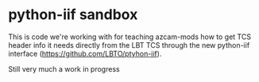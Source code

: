 # python-iif sandbox

This is code we're working with for teaching azcam-mods how to get
TCS header info it needs directly from the LBT TCS through the
new python-iif interface (https://github.com/LBTO/ptyhon-iif).

Still very much a work in progress
